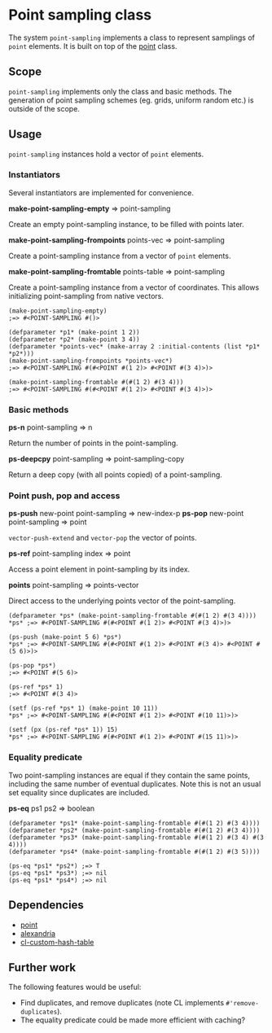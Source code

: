 # Point sampling class
The system `point-sampling` implements a class to represent samplings of `point`
elements.
It is built on top of the [point](https://github.com/thomashoullier/point)
class.

## Scope
`point-sampling` implements only the class and basic methods.
The generation of point sampling schemes (eg. grids, uniform random etc.) is
outside of the scope.

## Usage
`point-sampling` instances hold a vector of `point` elements.

### Instantiators
Several instantiators are implemented for convenience.

**make-point-sampling-empty** => point-sampling

Create an empty point-sampling instance, to be filled with points later.

**make-point-sampling-frompoints** points-vec => point-sampling

Create a point-sampling instance from a vector of `point` elements.

**make-point-sampling-fromtable** points-table => point-sampling

Create a point-sampling instance from a vector of coordinates. This
allows initializing point-sampling from native vectors.

```common-lisp
(make-point-sampling-empty)
;=> #<POINT-SAMPLING #()>

(defparameter *p1* (make-point 1 2))
(defparameter *p2* (make-point 3 4))
(defparameter *points-vec* (make-array 2 :initial-contents (list *p1* *p2*)))
(make-point-sampling-frompoints *points-vec*)
;=> #<POINT-SAMPLING #(#<POINT #(1 2)> #<POINT #(3 4)>)>

(make-point-sampling-fromtable #(#(1 2) #(3 4)))
;=> #<POINT-SAMPLING #(#<POINT #(1 2)> #<POINT #(3 4)>)>
```

### Basic methods
**ps-n** point-sampling => n

Return the number of points in the point-sampling.

**ps-deepcpy** point-sampling => point-sampling-copy

Return a deep copy (with all points copied) of a point-sampling.

### Point push, pop and access
**ps-push** new-point point-sampling => new-index-p
**ps-pop** new-point point-sampling => point

`vector-push-extend` and `vector-pop` the vector of points.

**ps-ref** point-sampling index => point

Access a point element in point-sampling by its index.

**points** point-sampling => points-vector

Direct access to the underlying points vector of the point-sampling.

```common-lisp
(defparameter *ps* (make-point-sampling-fromtable #(#(1 2) #(3 4))))
*ps* ;=> #<POINT-SAMPLING #(#<POINT #(1 2)> #<POINT #(3 4)>)>

(ps-push (make-point 5 6) *ps*)
*ps* ;=> #<POINT-SAMPLING #(#<POINT #(1 2)> #<POINT #(3 4)> #<POINT #(5 6)>)>

(ps-pop *ps*)
;=> #<POINT #(5 6)>

(ps-ref *ps* 1)
;=> #<POINT #(3 4)>

(setf (ps-ref *ps* 1) (make-point 10 11))
*ps* ;=> #<POINT-SAMPLING #(#<POINT #(1 2)> #<POINT #(10 11)>)>

(setf (px (ps-ref *ps* 1)) 15)
*ps* ;=> #<POINT-SAMPLING #(#<POINT #(1 2)> #<POINT #(15 11)>)>
```

### Equality predicate
Two point-sampling instances are equal if they contain the same points,
including the same number of eventual duplicates. Note this is not
an usual set equality since duplicates are included.

**ps-eq** ps1 ps2 => boolean

```common-lisp
(defparameter *ps1* (make-point-sampling-fromtable #(#(1 2) #(3 4))))
(defparameter *ps2* (make-point-sampling-fromtable #(#(1 2) #(3 4))))
(defparameter *ps3* (make-point-sampling-fromtable #(#(1 2) #(3 4) #(3 4))))
(defparameter *ps4* (make-point-sampling-fromtable #(#(1 2) #(3 5))))

(ps-eq *ps1* *ps2*) ;=> T
(ps-eq *ps1* *ps3*) ;=> nil
(ps-eq *ps1* *ps4*) ;=> nil
```

## Dependencies
* [point](https://github.com/thomashoullier/point)
* [alexandria](https://gitlab.common-lisp.net/alexandria/alexandria)
* [cl-custom-hash-table](https://github.com/metawilm/cl-custom-hash-table)

## Further work
The following features would be useful:
* Find duplicates, and remove duplicates (note CL implements
  `#'remove-duplicates`).
* The equality predicate could be made more efficient with caching?

